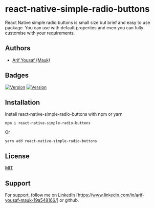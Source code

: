 
# react-native-simple-radio-buttons

React Native simple radio buttons is small size but brief and easy to use package. You can use with default properties and even you can fully customise with your requirements.



## Authors

- [Arif Yousaf (Mauk)](https://www.github.com/mauk7)


## Badges

[![Version](https://img.shields.io/badge/version-1.1.0-brightgreen)](https://www.npmjs.com/package/react-native-simple-radio-buttons)
[![Version](https://img.shields.io/badge/javascript-version-brightgreen)](https://www.npmjs.com/package/react-native-simple-radio-buttons)

## Installation

Install react-native-simple-radio-buttons with npm or yarn


```npm
npm i react-native-simple-radio-buttons
```
Or
   ```yarn
yarn add react-native-simple-radio-buttons
   ````
## License

[MIT](https://choosealicense.com/licenses/mit/)


## Support

For support, follow me on LinkedIn [https://www.linkedin.com/in/arif-yousaf-mauk-19a548166/] or github.

